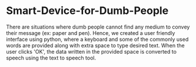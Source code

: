 # Smart-Device-for-Dumb-People

There are situations where dumb people cannot find any medium to convey their message (ex: paper and pen). 
Hence, we created a user friendly interface using python, where a keyboard and some of the commonly used words are provided along with extra space to type desired text. 
When the user clicks 'OK', the data written in the provided space is converted to speech using the text to speech tool.
